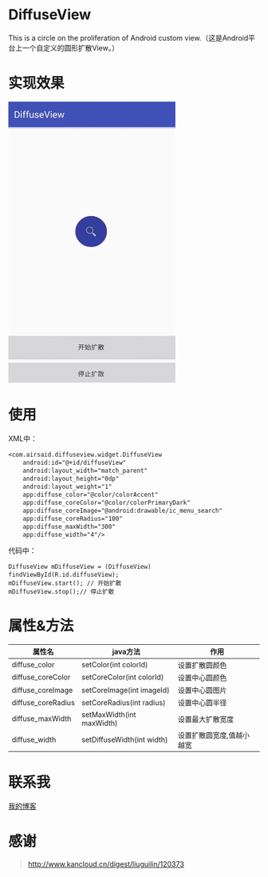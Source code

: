 # DiffuseView
This is a circle on the proliferation of Android custom view.（这是Android平台上一个自定义的圆形扩散View。）

# 实现效果
![](https://github.com/Airsaid/DiffuseView/blob/master/DiffuseView.gif)  

# 使用
XML中：
```
<com.airsaid.diffuseview.widget.DiffuseView
    android:id="@+id/diffuseView"
    android:layout_width="match_parent"
    android:layout_height="0dp"
    android:layout_weight="1"
    app:diffuse_color="@color/colorAccent"
    app:diffuse_coreColor="@color/colorPrimaryDark"
    app:diffuse_coreImage="@android:drawable/ic_menu_search"
    app:diffuse_coreRadius="100"
    app:diffuse_maxWidth="300"
    app:diffuse_width="4"/>
```
代码中：
```
DiffuseView mDiffuseView = (DiffuseView) findViewById(R.id.diffuseView);
mDiffuseView.start(); // 开始扩散
mDiffuseView.stop();// 停止扩散
```

# 属性&方法
| 属性名|java方法| 作用 |
|------------|-----------|--------|
| diffuse_color| setColor(int colorId)|设置扩散圆颜色 |
| diffuse_coreColor| setCoreColor(int colorId)|设置中心圆颜色 |
| diffuse_coreImage| setCoreImage(int imageId)|设置中心圆图片 |
| diffuse_coreRadius| setCoreRadius(int radius)|设置中心圆半径 |
| diffuse_maxWidth| setMaxWidth(int maxWidth)|设置最大扩散宽度 |
| diffuse_width| setDiffuseWidth(int width)|设置扩散圆宽度,值越小越宽 |

# 联系我
[我的博客](http://blog.csdn.net/airsaid "http://blog.csdn.net/airsaid")  

# 感谢
> http://www.kancloud.cn/digest/liuguilin/120373

